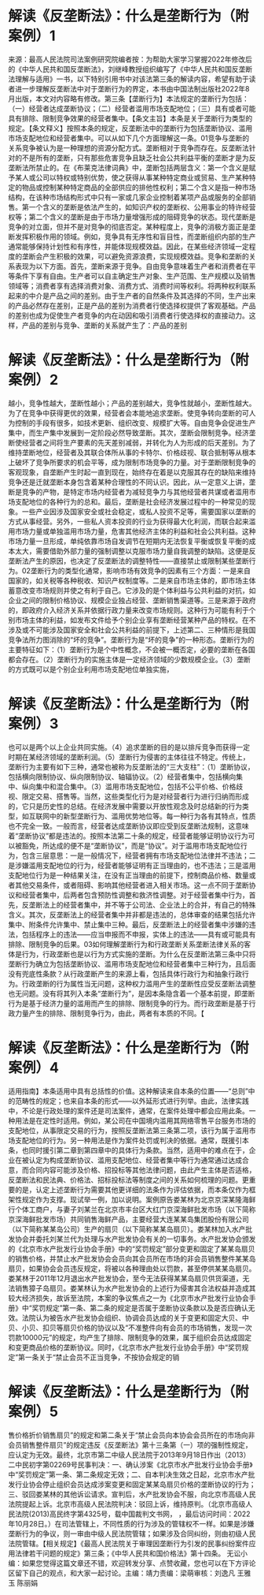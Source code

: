 # 解读《反垄断法》：什么是垄断行为（附案例）1

来源：最高人民法院司法案例研究院编者按：为帮助大家学习掌握2022年修改后的《中华人民共和国反垄断法》，刘继峰教授组织编写了《中华人民共和国反垄断法理解与适用》一书，以下特别引用书中对该法第三条的解读内容，希望有助于读者进一步理解反垄断法中对于垄断行为的界定，本书由中国法制出版社2022年8月出版，本文对内容略有修改。第三条【垄断行为】本法规定的垄断行为包括：（一）经营者达成垄断协议；（二）经营者滥用市场支配地位；（三）具有或者可能具有排除、限制竞争效果的经营者集中。【条文主旨】本条是关于垄断行为类型的规定。【条文释义】按照本条的规定，反垄断法中的垄断行为包括垄断协议、滥用市场支配地位和经营者集中。可以从如下几个方面理解这一条。01竞争与垄断的关系竞争被认为是一种理想的资源分配方式。垄断相对于竞争而存在。反垄断法针对的不是所有的垄断，只有那些危害竞争且缺乏社会公共利益平衡的垄断才是为反垄断法所禁止的。在《布莱克法律词典》中，垄断包括两层含义：第一个含义是赋予某人或公司以特权或特别优势，使之获得从事某种特定商业或贸易、生产某种特定的物品或控制某种特定商品的全部供应的排他性权利；第二个含义是指一种市场结构，在该种市场结构形式中只有一家或几家企业控制着某项产品或服务的全部销售。第一个含义的垄断是依法产生的，如知识产权的垄断权、公用事业的特许经营权等；第二个含义的垄断是由于市场力量增强形成的阻碍竞争的状态。现代垄断是竞争的对立面，但并不是对竞争的彻底否定。某种程度上，竞争的消极方面正是垄断发挥积极作用的领域。例如，竞争具有无序性和盲目性，而垄断组织内部的生产通常能够保持计划性和有序性，并能体现规模效益。因此，在某些经济领域一定程度的垄断会产生积极的效果，可以避免资源浪费，实现规模效益。竞争和垄断的关系表现为以下方面。首先，垄断来源于竞争。自由竞争意味着生产者和消费者在平等条件下享有自由。生产者可以自主确定生产对象、生产范围、生产规模以及销售领域等；消费者享有选择消费对象、消费方式、消费时间等权利。将两种权利联系起来的中介是产品之间的差别。由于生产者的自然条件及其选择的不同，生产出来的产品必然存在差别，正是产品的差别为消费者行使选择权提供了客观基础。产品的差别也成为促使生产者竞争的内在动因和吸引消费者行使选择权的直接动力。这样，产品的差别与竞争、垄断的关系就产生了：产品的差别

# 解读《反垄断法》：什么是垄断行为（附案例）2

越小，竞争性越大，垄断性越小；产品的差别越大，竞争性就越小，垄断性越大。为了在竞争中获得更优的效果，经营者会本能地追求垄断。使竞争转向垄断的可人为控制的手段有很多，如技术更新、组织改变、规模扩大等。自由竞争会促进生产集中，而生产集中发展到一定阶段必然导致垄断。其次，垄断会限制竞争。经济垄断使经营者之间将生产要素的先天差别减弱，并转化为人为形成的后天差别。为了维持垄断地位，经营者及其联合体所从事的卡特尔、价格歧视、联合抵制等从根本上破坏了竞争所要求的机会平等，成为限制市场竞争的力量。对于垄断限制竞争的客观现象，自垄断产生时起一直到现在，始终存在着是以克服其存在的缺陷来维持竞争还是迁就垄断本身包含着某种合理性的不同认识。因此，从一定意义上讲，垄断是竞争的产物，是特定市场内经营者为减轻竞争力与其他经营者共谋或者滥用市场支配地位的各种行为的总和。最后，垄断是社会经济发展过程中的一种常见的现象。一些产业因涉及国家安全或社会稳定，或私人投资不足等，需要国家以垄断的方式从事经营。另外，一些私人资本投资的行业为获得最大化利润，而联合起来滥用市场力量或单独滥用市场力量，危害其他经济主体的利益和社会公共利益。这种市场力量一旦形成，单纯依靠市场自发调节在短期内无法恢复平衡或恢复平衡的成本太大，需要借助外部力量的强制调整以克服市场力量自我调整的缺陷。这便是反垄断法产生的原因，也决定了反垄断法的调整特性——直接禁止或限制某些垄断行为。02垄断行为的类型化通常，影响市场有效竞争的因素有三个方面：一是来自国家的，如关税等各种税收、知识产权制度等。二是来自市场主体的，即市场主体蓄意改变市场规则并使之有利于自己。它涉及的是个体利益与公共利益的对抗，如企业之间的限制价格协议、规模企业独占经营、垄断销售渠道等。三是来源于政府的，即政府介入经济关系并依据行政力量来改变市场规则。这种行为可能有利于个别市场主体的利益，如发布文件给予个别企业享有垄断经营某种产品的特权。在不涉及或不可能涉及国家安全和社会公共利益的前提下，上述第二、三种情形是我国竞争法所力图消除的“坏的竞争”。垄断行为是“坏的竞争”的一种形态。垄断行为的主要特征如下：（1）垄断行为是个中性概念，不会被一概否定，必要的垄断在各国都会存在。（2）垄断行为的实施主体是一定经济领域的少数规模企业。（3）垄断的方式既可以是个别企业利用市场支配地位单独实施，

# 解读《反垄断法》：什么是垄断行为（附案例）3

也可以是两个以上企业共同实施。（4）追求垄断的目的是以排斥竞争而获得一定时期在某经济领域的垄断利润。（5）垄断行为侵害的主体往往不特定。传统上，垄断行为主要有如下三种，通常也被称为反垄断法的“三大支柱”：（1）垄断协议，包括横向限制协议、纵向限制协议、轴辐协议。（2）经营者集中，包括横向集中、纵向集中和混合集中。（3）滥用市场支配地位，包括不公平价格、价格歧视、限定交易、搭售等。当然，这些类型化行为是对经营者行为进行归纳而形成的，它只是历史性的总结。在经济发展中需要以开放性观念及时总结新的行为类型，如互联网中的新型垄断行为、滥用优势地位等。每一种行为各有其特点，性质也不完全一致。一般而言，经营者达成垄断协议即应受到反垄断法规制，这意味着“垄断协议”都是违法的。按照本法第二十条的规定，经营者能够证明协议行为可以被豁免，所达成的便不是“垄断协议”，而是“协议”。对于滥用市场支配地位行为，包含三层意思：一是一般情况下，经营者拥有市场支配地位法律并不违法；二是涉嫌滥用支配地位的行为，经营者能够证明有正当理由的，也不违法；三是滥用支配地位行为是一种结果关注，在没有正当理由的前提下，控制商品价格、数量或者其他交易条件，或者阻碍、影响其他经营者进入相关市场。这一点不同于垄断协议和经营者集中，后两者包含预防性调整和救济性调整。对于经营者集中行为，首先，反垄断法上的经营者集中，并不等于公司法、企业法上的合并，有自己的特殊含义。其次，反垄断法上的经营者集中并非都是违法的，总体审查的结果包括允许集中、附条件允许集中、禁止集中三种。最后，反垄断法上的经营者集中涉嫌的违法，包括程序上的违法——应当申报而不申报，实体上的违法——具有或可能具有排除、限制竞争的后果。03如何理解垄断行为和行政垄断关系垄断法律关系的客体是行为，行政垄断也是以行为方式实施的垄断。为什么在反垄断法第三条中只将垄断行为确立为包括垄断协议、滥用市场支配地位和经营者集中三种行为，且后面没有兜底性条款？从行政垄断产生的来源上看，包括具体行政行为和抽象行政行为。行政垄断的行为属性当无问题，这种权力滥用产生的垄断性应受反垄断法调整也无问题。没有将其列入本条“垄断行为”，是因本条隐含着一个基本前提，即垄断行为是基于经济力量的滥用而产生的排除、限制竞争的行为。而行政垄断是基于行政力量产生的排除、限制竞争行为，由此，两者有本质的不同。【

# 解读《反垄断法》：什么是垄断行为（附案例）4

适用指南】本条适用中具有总括性的价值。这种解读来自本条的位置——“总则”中的范畴性的规定；也来自本条的形式——以外延形式进行列举。由此，法律实践中，不论是行政处理的案件还是司法案件，通常，在案件处理中都会应用此条。一种用法是在定性时适用。例如，某公司在中国境内滥用其网络零售平台服务市场的支配地位，从事限定交易的行为，按照反垄断法第三条第二项，该行为属于滥用市场支配地位的行为。另一种用法是作为案件处罚或判决的依据。通常，既援引本条，也同时援引第二章到第四章中的具体行为条款。当然，适用中的难点在于，企业在被认定为构成垄断协议、滥用支配地位、经营者集中等行为通常通过达成合意，而合同内容可能涉及价格、招投标等其他法律问题，由此产生主体是否适格，反垄断法和民法典、价格法、招标投标法等制度之间的关系如何梳理的问题。更重要的是，认定上述垄断行为需要其他更详细的法条作为评估依据，而本条仅作为框架性规定作为支撑。现试举一例，加以说明。案例原告娄某林为北京京深某隆海鲜行个体工商户，与妻子刘某兰在北京市丰台区大红门京深海鲜批发市场（以下简称京深海鲜批发市场）共同销售海鲜产品，主要经营大连某某岛集团股份有限公司（以下简称某某岛公司）生产的扇贝（以下简称某某岛扇贝）。娄某林加入水产批发协会并委托刘某兰代为处理与水产批发协会有关的一切事务。水产批发协会颁发的《北京市水产批发行业协会手册》中的“奖罚规定”部分变更和固定了某某岛扇贝的销售价格，并禁止水产批发协会会员向其会员所在市场的非会员销售整件某某岛扇贝，如果协会会员违反规定，将被以各种理由处以罚款，甚至停供某某岛扇贝。娄某林于2011年12月退出水产批发协会，至今无法获得某某岛扇贝供货渠道，无法销售獐子岛扇贝。娄某林认为水产批发协会的上述行为侵害其合法权益并造成其较大经济损失，故诉至法院，本案的争议焦点之一为《北京市水产批发行业协会手册》中“奖罚规定”第一条、第二条的规定是否属于垄断协议条款以及是否应确认无效。法院认为被告水产批发协会组织、协调会员达成的关于变更和固定大贝、中贝、小贝、扣贝等扇贝价格的协议以及“不准整件向有会员的市场销售，发现一次罚款10000元”的规定，均产生了排除、限制竞争的效果，属于组织会员达成固定和变更商品价格的垄断协议。同时，《北京市水产批发行业协会手册》中“奖罚规定”第一条关于“禁止会员不正当竞争，不按协会规定的销

# 解读《反垄断法》：什么是垄断行为（附案例）5

售价格折价销售扇贝”的规定和第二条关于“禁止会员向本协会会员所在的市场向非会员销售整件扇贝”的规定违反《反垄断法》第十三条第（一）项的强制性规定，应认定为无效。最终，北京市第二中级人民法院于2013年9月18日作出（2013）二中民初字第02269号民事判决：一、确认涉案《北京市水产批发行业协会手册》中“奖罚规定”第一条、第二条规定无效；二、自本判决生效之日起，北京市水产批发行业协会停止组织会员达成涉案变更和固定某某岛扇贝价格的垄断协议的行为；三、驳回娄某林的其他诉讼请求。宣判后，水产批发协会不服，向北京市高级人民法院提起上诉。北京市高级人民法院判决：驳回上诉，维持原判。（北京市高级人民法院(2013)高民终字第4325号，载中国裁判文书网， ，最后访问时间：2022年10月28日。）在司法管辖上，不同性质的行为涉及的管辖权不一样。如果是涉嫌垄断行为的争议，则一审由中级人民法院管辖；如果涉及合同纠纷，则由初级人民法院管辖。【相关规定】《最高人民法院关于审理因垄断行为引发的民事纠纷案件应用法律若干问题的规定》第三条；《中华人民共和国价格法》第十四条。 无讼小编：如果您觉得这篇文章还不错，欢迎转发分享、点赞收藏，您也可以在下方评论区留下自己的观点，和大家一起讨论。主编：靖力责编：梁萌审核：刘逸凡 王雅玉 陈丽娟

